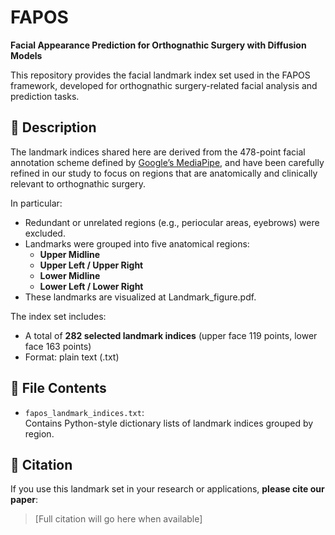 # FAPOS  
**Facial Appearance Prediction for Orthognathic Surgery with Diffusion Models**

This repository provides the facial landmark index set used in the FAPOS framework, developed for orthognathic surgery-related facial analysis and prediction tasks.

## 📌 Description

The landmark indices shared here are derived from the 478-point facial annotation scheme defined by [Google’s MediaPipe](https://ai.google.dev/edge/mediapipe/solutions/vision/face_landmarker), and have been carefully refined in our study to focus on regions that are anatomically and clinically relevant to orthognathic surgery.

In particular:
- Redundant or unrelated regions (e.g., periocular areas, eyebrows) were excluded.
- Landmarks were grouped into five anatomical regions:
  - **Upper Midline**
  - **Upper Left / Upper Right**
  - **Lower Midline**
  - **Lower Left / Lower Right**
- These landmarks are visualized at Landmark_figure.pdf.

The index set includes:
- A total of **282 selected landmark indices** (upper face 119 points, lower face 163 points)
- Format: plain text (.txt)

## 📁 File Contents

- `fapos_landmark_indices.txt`:  
  Contains Python-style dictionary lists of landmark indices grouped by region.

## 📖 Citation

If you use this landmark set in your research or applications, **please cite our paper**:

> [Full citation will go here when available]

